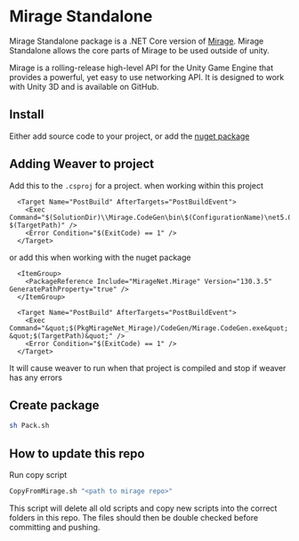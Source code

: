 # Mirage Standalone

Mirage Standalone package is a .NET Core version of [Mirage](https://github.com/MirageNet/Mirage). Mirage Standalone allows the core parts of Mirage to be used outside of unity.

Mirage is a rolling-release high-level API for the Unity Game Engine that provides a powerful, yet easy to use networking API. It is designed to work with Unity 3D and is available on GitHub.

## Install

Either add source code to your project, or add the [nuget package](https://www.nuget.org/packages/MirageNet.Mirage/)

## Adding Weaver to project

Add this to the `.csproj` for a project. when working within this project

```
  <Target Name="PostBuild" AfterTargets="PostBuildEvent">
    <Exec Command="$(SolutionDir)\\Mirage.CodeGen\bin\$(ConfigurationName)\net5.0\Mirage.CodeGen.exe $(TargetPath)" />
    <Error Condition="$(ExitCode) == 1" />
  </Target>
```

or add this when working with the nuget package

```
  <ItemGroup>
    <PackageReference Include="MirageNet.Mirage" Version="130.3.5" GeneratePathProperty="true" />
  </ItemGroup>

  <Target Name="PostBuild" AfterTargets="PostBuildEvent">
    <Exec Command="&quot;$(PkgMirageNet_Mirage)/CodeGen/Mirage.CodeGen.exe&quot; &quot;$(TargetPath)&quot;" />
    <Error Condition="$(ExitCode) == 1" />
  </Target>
```

It will cause weaver to run when that project is compiled and stop if weaver has any errors

## Create package

```sh
sh Pack.sh
```

## How to update this repo

Run copy script
```sh
CopyFromMirage.sh "<path to mirage repo>"
```

This script will delete all old scripts and copy new scripts into the correct folders in this repo. 
The files should then be double checked before committing and pushing.

